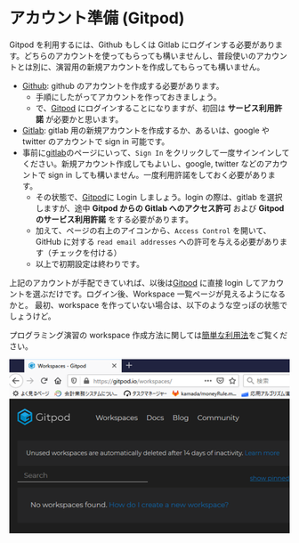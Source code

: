 # アカウント準備 (Gitpod)

Gitpod を利用するには、Github もしくは Gitlab にログインする必要があります。どちらのアカウントを使ってもらっても構いませんし、普段使いのアカウントとは別に、演習用の新規アカウントを作成してもらっても構いません。

* [Github](https://github.com/): github のアカウントを作成する必要があります。
  * 手順にしたがってアカウントを作っておきましょう。
  * で、[Gitpod](https://www.gitpod.io/) にログインすることになりますが、初回は **サービス利用許諾** が必要かと思います。
* [Gitlab](https://about.gitlab.com/): gitlab 用の新規アカウントを作成するか、あるいは、google や twitter のアカウントで sign in 可能です。
* 事前に[gitlab](https://about.gitlab.com/)のページにいって、`Sign In` をクリックして一度サインインしてください。新規アカウント作成してもよいし、google, twitter などのアカウントで sign in しても構いません。一度利用許諾をしておく必要があります。
  * その状態で、[Gitpod](https://www.gitpod.io/)に Login しましょう。login の際は、gitlab を選択しますが、途中 **Gitpod からの Gitlab へのアクセス許可** および  **Gitpodのサービス利用許諾** をする必要があります。
  * 加えて、ページの右上のアイコンから、`Access Control` を開いて、GitHub に対する `read email addresses` への許可を与える必要があります（チェックを付ける）
  * 以上で初期設定は終わりです。


上記のアカウントが手配できていれば、以後は[Gitpod](https://www.gitpod.io/) に直接 login してアカウントを選ぶだけです。ログイン後、Workspace 一覧ページが見えるようになるかと。
最初、workspace を作っていない場合は、以下のような空っぽの状態でしょうけど。

プログラミング演習の workspace 作成方法に関しては[簡単な利用法](howto.md)をご覧ください。

![workspacesEmpty.png](workspacesEmpty.png)

